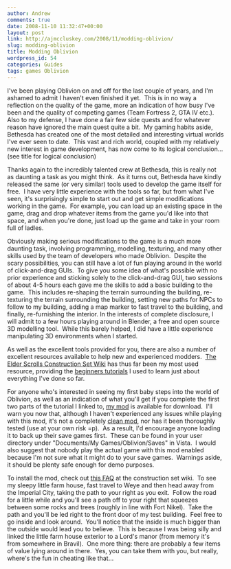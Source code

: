 ```yaml
---
author: Andrew
comments: true
date: 2008-11-10 11:32:47+00:00
layout: post
link: http://ajmccluskey.com/2008/11/modding-oblivion/
slug: modding-oblivion
title: Modding Oblivion
wordpress_id: 54
categories: Guides
tags: games Oblivion
---
```


I've been playing Oblivion on and off for the last couple of years, and I'm ashamed to admit I haven't even finished it yet.  This is in no way a reflection on the quality of the game, more an indication of how busy I've been and the quality of competing games (Team Fortress 2, GTA IV etc.).  Also to my defense, I have done a fair few side quests and for whatever reason have ignored the main quest quite a bit.  My gaming habits aside, Bethesda has created one of the most detailed and interesting virtual worlds I've ever seen to date.  This vast and rich world, coupled with my relatively new interest in game development, has now come to its logical conclusion... (see title for logical conclusion)

Thanks again to the incredibly talented crew at Bethesda, this is really not as daunting a task as you might think.  As it turns out, Bethesda have kindly released the same (or very similar) tools used to develop the game itself for free.  I have very little experience with the tools so far, but from what I've seen, it's surprisingly simple to start out and get simple modifications working in the game.  For example, you can load up an existing space in the game, drag and drop whatever items from the game you'd like into that space, and when you're done, just load up the game and take in your room full of ladles.

Obviously making serious modifications to the game is a much more daunting task, involving programming, modelling, texturing, and many other skills used by the team of developers who made Oblivion.  Despite the scary possibilities, you can still have a lot of fun playing around in the world of click-and-drag GUIs.  To give you some idea of what's possible with no prior experience and sticking solely to the click-and-drag GUI, two sessions of about 4-5 hours each gave me the skills to add a basic building to the game.  This includes re-shaping the terrain surrounding the building, re-texturing the terrain surrounding the building, setting new paths for NPCs to follow to my building, adding a map marker to fast travel to the building, and finally, re-furnishing the interior. In the interests of complete disclosure, I will admit to a few hours playing around in Blender, a free and open source 3D modelling tool.  While this barely helped, I did have a little experience manipulating 3D environments when I started.

As well as the excellent tools provided for you, there are also a number of excellent resources available to help new and experienced modders.  [The Elder Scrolls Construction Set Wiki](http://cs.elderscrolls.com/constwiki/index.php/Main_Page) has thus far been my most used resource, providing the [beginners tutorials](http://cs.elderscrolls.com/constwiki/index.php/Category:A_beginner%27s_guide) I used to learn just about everything I've done so far.

For anyone who's interested in seeing my first baby steps into the world of Oblivion, as well as an indication of what you'll get if you complete the first two parts of the tutorial I linked to, [my mod](/files/2008/11/FarmHouseMod.zip) is available for download.  I'll warn you now that, although I haven't experienced any issues while playing with this mod, it's not a completely [clean mod](http://cs.elderscrolls.com/constwiki/index.php/Mod_Cleaning_Tutorial#What.27s_A_Dirty_Mod.3F), nor has it been thoroughly tested (use at your own risk =p).  As a result, I'd encourage anyone loading it to back up their save games first.  These can be found in your user directory under "Documents/My Games/Oblivion/Saves" in Vista.  I would also suggest that nobody play the actual game with this mod enabled because I'm not sure what it might do to your save games.  Warnings aside, it should be plenty safe enough for demo purposes.

To install the mod, check out [this FAQ](http://cs.elderscrolls.com/constwiki/index.php/Oblivion_Mods_FAQ#How_do_you_install_plug-ins_manually.3F) at the construction set wiki.  To see my sleepy little farm house, fast travel to Weye and then head away from the Imperial City, taking the path to your right as you exit.  Follow the road for a little while and you'll see a path off to your right that squeezes between some rocks and trees (roughly in line with Fort Nikel).  Take the path and you'll be led right to the front door of my test building.  Feel free to go inside and look around.  You'll notice that the inside is much bigger than the outside would lead you to believe.  This is because I was being silly and linked the little farm house exterior to a Lord's manor (from memory it's from somewhere in Bravil).  One more thing: there are probably a few items of value lying around in there.  Yes, you can take them with you, but really, where's the fun in cheating like that...
